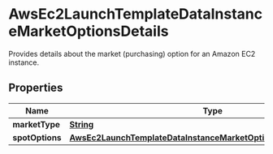 

# AwsEc2LaunchTemplateDataInstanceMarketOptionsDetails

 Provides details about the market (purchasing) option for an Amazon EC2 instance. 

## Properties

| Name | Type | Description | Notes |
|------------ | ------------- | ------------- | -------------|
|**marketType** | [**String**](String.md) |  |  [optional] |
|**spotOptions** | [**AwsEc2LaunchTemplateDataInstanceMarketOptionsDetailsSpotOptions**](AwsEc2LaunchTemplateDataInstanceMarketOptionsDetailsSpotOptions.md) |  |  [optional] |



